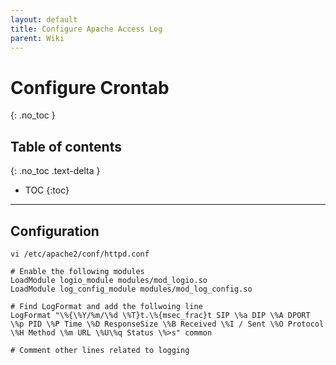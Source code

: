 ```yaml
---
layout: default
title: Configure Apache Access Log
parent: Wiki
---
```


# Configure Crontab

{: .no_toc }

## Table of contents

{: .no_toc .text-delta }

- TOC
  {:toc}

---

## Configuration

```
vi /etc/apache2/conf/httpd.conf
```

```
# Enable the following modules
LoadModule logio_module modules/mod_logio.so
LoadModule log_config_module modules/mod_log_config.so

# Find LogFormat and add the follwoing line
LogFormat "\%{\%Y/%m/\%d \%T}t.\%{msec_frac}t SIP \%a DIP \%A DPORT \%p PID \%P Time \%D ResponseSize \%B Received \%I / Sent \%O Protocol \%H Method \%m URL \%U\%q Status \%>s" common

# Comment other lines related to logging
```
